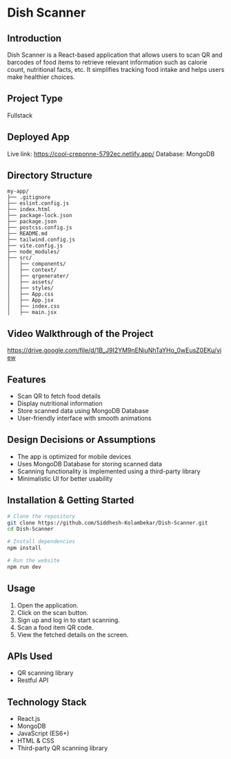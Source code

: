 # Dish Scanner

## Introduction
Dish Scanner is a React-based application that allows users to scan QR and barcodes of food items to retrieve relevant information such as calorie count, nutritional facts, etc. It simplifies tracking food intake and helps users make healthier choices.

## Project Type
Fullstack

## Deployed App
Live link: https://cool-creponne-5792ec.netlify.app/
Database: MongoDB

## Directory Structure
```
my-app/
├── .gitignore
├── eslint.config.js
├── index.html
├── package-lock.json
├── package.json
├── postcss.config.js
├── README.md
├── tailwind.config.js
├── vite.config.js
├── node_modules/
├── src/
│   ├── components/
│   ├── context/
│   ├── qrgenerater/
│   ├── assets/
│   ├── styles/
│   ├── App.css
│   ├── App.jsx
│   ├── index.css
│   ├── main.jsx
```

## Video Walkthrough of the Project  
https://drive.google.com/file/d/1B_J9I2YM9nENiuNhTaYHo_0wEusZ0EKu/view

## Features
- Scan QR to fetch food details
- Display nutritional information
- Store scanned data using MongoDB Database
- User-friendly interface with smooth animations

## Design Decisions or Assumptions
- The app is optimized for mobile devices
- Uses MongoDB Database for storing scanned data
- Scanning functionality is implemented using a third-party library
- Minimalistic UI for better usability

## Installation & Getting Started
```bash
# Clone the repository
git clone https://github.com/Siddhesh-Kolambekar/Dish-Scanner.git
cd Dish-Scanner

# Install dependencies
npm install

# Run the website
npm run dev
```

## Usage
1. Open the application.
2. Click on the scan button.
3. Sign up and log in to start scanning.
4. Scan a food item QR code.
5. View the fetched details on the screen.

## APIs Used
- QR scanning library
- Restful API

## Technology Stack
- React.js
- MongoDB
- JavaScript (ES6+)
- HTML & CSS
- Third-party QR scanning library

